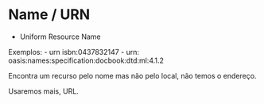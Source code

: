 # Name / URN

- Uniform Resource Name

Exemplos: 
    - urn isbn:0437832147
    - urn: oasis:names:specification:docbook:dtd:ml:4.1.2




Encontra um recurso pelo nome mas não pelo local, não temos o endereço.

Usaremos mais, URL.